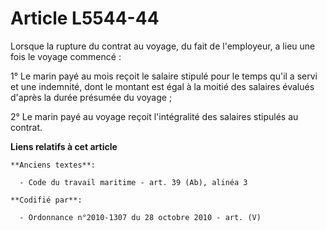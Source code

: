 # Article L5544-44

Lorsque la rupture du contrat au voyage, du fait de l'employeur, a lieu une fois le voyage commencé :

1° Le marin payé au mois reçoit le salaire stipulé pour le temps qu'il a servi et une indemnité, dont le montant est égal à
la moitié des salaires évalués d'après la durée présumée du voyage ;

2° Le marin payé au voyage reçoit l'intégralité des salaires stipulés au contrat.

**Liens relatifs à cet article**

	**Anciens textes**:

	  - Code du travail maritime - art. 39 (Ab), alinéa 3

	**Codifié par**:

	  - Ordonnance n°2010-1307 du 28 octobre 2010 - art. (V)
